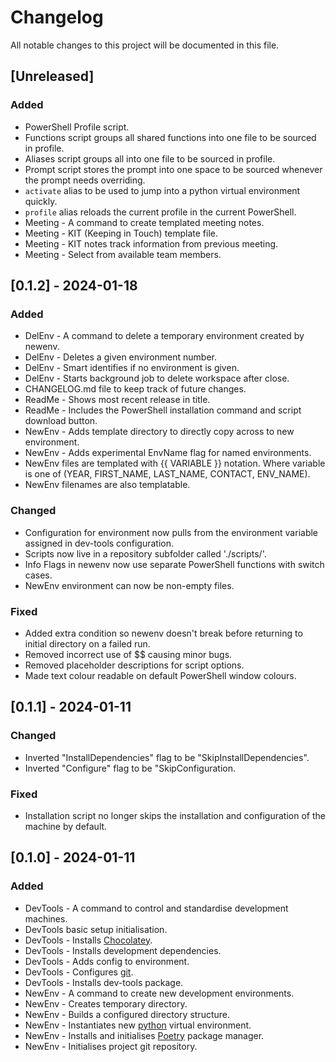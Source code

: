 <!-- / © Copyright 2024 Frankie Homewood <F.Homewood@outlook.com> -->
# Changelog

All notable changes to this project will be documented in this file.

## [Unreleased]
### Added
- PowerShell Profile script.
- Functions script groups all shared functions into one file to be sourced in profile.
- Aliases script groups all into one file to be sourced in profile.
- Prompt script stores the prompt into one space to be sourced whenever the prompt needs overriding.
- `activate` alias to be used to jump into a python virtual environment quickly.
- `profile` alias reloads the current profile in the current PowerShell.
- Meeting - A command to create templated meeting notes.
- Meeting - KIT (Keeping in Touch) template file.
- Meeting - KIT notes track information from previous meeting.
- Meeting - Select from available team members.


## [0.1.2] - 2024-01-18
### Added
- DelEnv - A command to delete a temporary environment created by newenv.
- DelEnv - Deletes a given environment number.
- DelEnv - Smart identifies if no environment is given.
- DelEnv - Starts background job to delete workspace after close.
- CHANGELOG.md file to keep track of future changes.
- ReadMe - Shows most recent release in title.
- ReadMe - Includes the PowerShell installation command and script download button.
- NewEnv - Adds template directory to directly copy across to new environment.
- NewEnv - Adds experimental EnvName flag for named environments.
- NewEnv files are templated with {{ VARIABLE }} notation. Where variable is one of (YEAR, FIRST_NAME, LAST_NAME, CONTACT, ENV_NAME).
- NewEnv filenames are also templatable.

### Changed
- Configuration for environment now pulls from the environment variable assigned in dev-tools configuration.
- Scripts now live in a repository subfolder called './scripts/'.
- Info Flags in newenv now use separate PowerShell functions with switch cases.
- NewEnv environment can now be non-empty files.

### Fixed
- Added extra condition so newenv doesn't break before returning to initial directory on a failed run.
- Removed incorrect use of $$ causing minor bugs.
- Removed placeholder descriptions for script options.
- Made text colour readable on default PowerShell window colours.


## [0.1.1] - 2024-01-11
### Changed
- Inverted "InstallDependencies" flag to be "SkipInstallDependencies".
- Inverted "Configure" flag to be "SkipConfiguration.

### Fixed
- Installation script no longer skips the installation and configuration of the machine by default.


## [0.1.0] - 2024-01-11
### Added
- DevTools - A command to control and standardise development machines.
- DevTools basic setup initialisation.
- DevTools - Installs [Chocolatey](https://docs.chocolatey.org/en-us/).
- DevTools - Installs development dependencies.
- DevTools - Adds config to environment.
- DevTools - Configures [git](https://git-scm.com/doc).
- DevTools - Installs dev-tools package.
- NewEnv - A command to create new development environments.
- NewEnv - Creates temporary directory.
- NewEnv - Builds a configured directory structure.
- NewEnv - Instantiates new [python](https://docs.python.org/3/) virtual environment.
- NewEnv - Installs and initialises [Poetry](https://github.com/python-poetry/poetry) package manager.
- NewEnv - Initialises project git repository.
